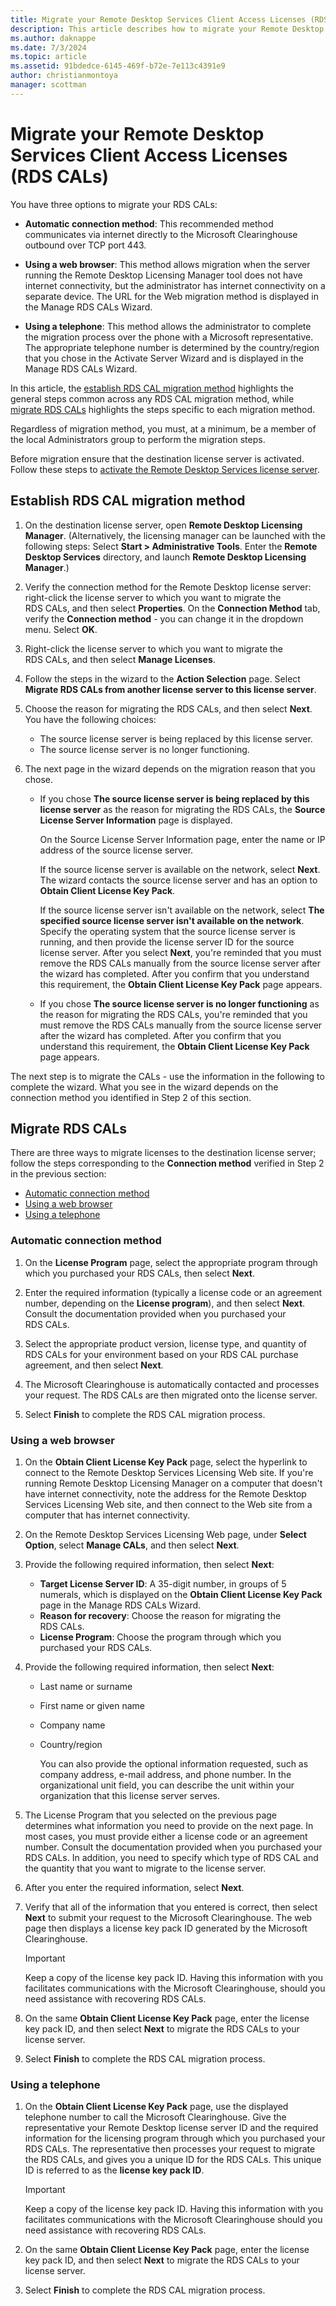 ```yaml
---
title: Migrate your Remote Desktop Services Client Access Licenses (RDS CALs)
description: This article describes how to migrate your Remote Desktop Services Client Access Licenses to a new Windows Server license servers.
ms.author: daknappe
ms.date: 7/3/2024
ms.topic: article
ms.assetid: 91bdedce-6145-469f-b72e-7e113c4391e9
author: christianmontoya
manager: scottman
---
```

# Migrate your Remote Desktop Services Client Access Licenses (RDS CALs)

You have three options to migrate your RDS CALs:

- **Automatic connection method**: This recommended method communicates via internet directly to the Microsoft Clearinghouse outbound over TCP port 443.

- **Using a web browser**: This method allows migration when the server running the Remote Desktop Licensing Manager tool does not have internet connectivity, but the administrator has internet connectivity on a separate device. The URL for the Web migration method is displayed in the Manage RDS CALs Wizard.

- **Using a telephone**: This method allows the administrator to complete the migration process over the phone with a Microsoft representative. The appropriate telephone number is determined by the country/region that you chose in the Activate Server Wizard and is displayed in the Manage RDS CALs Wizard.

In this article, the [establish RDS CAL migration method](#establish-rds-cal-migration-method) highlights the general steps common across any RDS CAL migration method, while [migrate RDS CALs](#migrate-rds-cals) highlights the steps specific to each migration method.

Regardless of migration method, you must, at a minimum, be a member of the local Administrators group to perform the migration steps.

Before migration ensure that the destination license server is activated. Follow these steps to [activate the Remote Desktop Services license server](/windows-server/remote/remote-desktop-services/rds-activate-license-server).

## Establish RDS CAL migration method

1. On the destination license server, open **Remote Desktop Licensing Manager**. (Alternatively, the licensing manager can be launched with the following steps: Select **Start > Administrative Tools**. Enter the **Remote Desktop Services** directory, and launch **Remote Desktop Licensing Manager**.)

1. Verify the connection method for the Remote Desktop license server: right-click the license server to which you want to migrate the RDS CALs, and then select **Properties**. On the **Connection Method** tab, verify the **Connection method** - you can change it in the dropdown menu. Select **OK**.

1. Right-click the license server to which you want to migrate the RDS CALs, and then select **Manage Licenses**.

1. Follow the steps in the wizard to the **Action Selection** page. Select **Migrate RDS CALs from another license server to this license server**.

1. Choose the reason for migrating the RDS CALs, and then select **Next**. You have the following choices:
    - The source license server is being replaced by this license server.
    - The source license server is no longer functioning.
1. The next page in the wizard depends on the migration reason that you chose.
    - If you chose **The source license server is being replaced by this license server** as the reason for migrating the RDS CALs, the **Source License Server Information** page is displayed.

       On the Source License Server Information page, enter the name or IP address of the source license server.

       If the source license server is available on the network, select **Next**. The wizard contacts the source license server and has an option to **Obtain Client License Key Pack**.

       If the source license server isn't available on the network, select **The specified source license server isn't available on the network**. Specify the operating system that the source license server is running, and then provide the license server ID for the source license server. After you select **Next**, you're reminded that you must remove the RDS CALs manually from the source license server after the wizard has completed. After you confirm that you understand this requirement, the **Obtain Client License Key Pack** page appears.

    - If you chose **The source license server is no longer functioning** as the reason for migrating the RDS CALs, you're reminded that you must remove the RDS CALs manually from the source license server after the wizard has completed. After you confirm that you understand this requirement, the **Obtain Client License Key Pack** page appears.

The next step is to migrate the CALs - use the information in the following to complete the wizard. What you see in the wizard depends on the connection method you identified in Step 2 of this section.

## Migrate RDS CALs

There are three ways to migrate licenses to the destination license server; follow the steps corresponding to the **Connection method** verified in Step 2 in the previous section:

  - [Automatic connection method](#automatic-connection-method)
  - [Using a web browser](#using-a-web-browser)
  - [Using a telephone](#using-a-telephone)

### Automatic connection method

1. On the **License Program** page, select the appropriate program through which you purchased your RDS CALs, then select **Next**.

1. Enter the required information (typically a license code or an agreement number, depending on the **License program**), and then select **Next**. Consult the documentation provided when you purchased your RDS CALs.

1. Select the appropriate product version, license type, and quantity of RDS CALs for your environment based on your RDS CAL purchase agreement, and then select **Next**.

1. The Microsoft Clearinghouse is automatically contacted and processes your request. The RDS CALs are then migrated onto the license server.

1. Select **Finish** to complete the RDS CAL migration process.

### Using a web browser

1. On the **Obtain Client License Key Pack** page, select the hyperlink to connect to the Remote Desktop Services Licensing Web site. If you're running Remote Desktop Licensing Manager on a computer that doesn't have internet connectivity, note the address for the Remote Desktop Services Licensing Web site, and then connect to the Web site from a computer that has internet connectivity.

1. On the Remote Desktop Services Licensing Web page, under **Select Option**, select **Manage CALs**, and then select **Next**.

1. Provide the following required information, then select **Next**:
    - **Target License Server ID**: A 35-digit number, in groups of 5 numerals, which is displayed on the **Obtain Client License Key Pack** page in the Manage RDS CALs Wizard.
    - **Reason for recovery**: Choose the reason for migrating the RDS CALs.
    - **License Program**: Choose the program through which you purchased your RDS CALs.

1. Provide the following required information, then select **Next**:
   - Last name or surname
   - First name or given name
   - Company name
   - Country/region

     You can also provide the optional information requested, such as company address, e-mail address, and phone number. In the organizational unit field, you can describe the unit within your organization that this license server serves.

1. The License Program that you selected on the previous page determines what information you need to provide on the next page. In most cases, you must provide either a license code or an agreement number. Consult the documentation provided when you purchased your RDS CALs. In addition, you need to specify which type of RDS CAL and the quantity that you want to migrate to the license server.

1. After you enter the required information, select **Next**.

1. Verify that all of the information that you entered is correct, then select **Next** to submit your request to the Microsoft Clearinghouse. The web page then displays a license key pack ID generated by the Microsoft Clearinghouse.

   > [!IMPORTANT]
   > Keep a copy of the license key pack ID. Having this information with you facilitates communications with the Microsoft Clearinghouse, should you need assistance with recovering RDS CALs.

1. On the same **Obtain Client License Key Pack** page, enter the license key pack ID, and then select **Next** to migrate the RDS CALs to your license server.

1. Select **Finish** to complete the RDS CAL migration process.

### Using a telephone

1. On the **Obtain Client License Key Pack** page, use the displayed telephone number to call the Microsoft Clearinghouse. Give the representative your Remote Desktop license server ID and the required information for the licensing program through which you purchased your RDS CALs. The representative then processes your request to migrate the RDS CALs, and gives you a unique ID for the RDS CALs. This unique ID is referred to as the **license key pack ID**.

   > [!IMPORTANT]
   > Keep a copy of the license key pack ID. Having this information with you facilitates communications with the Microsoft Clearinghouse should you need assistance with recovering RDS CALs.

1. On the same **Obtain Client License Key Pack** page, enter the license key pack ID, and then select **Next** to migrate the RDS CALs to your license server.
1. Select **Finish** to complete the RDS CAL migration process.
